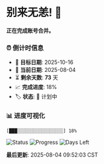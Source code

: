 # 别来无恙! 👋

**正在完成账号合并。**

### ⏰ 倒计时信息

- 🎯 **目标日期**: 2025-10-16
- 📅 **当前日期**: 2025-08-04  
- ⏳ **剩余天数**: **73** 天
- 📈 **完成进度**: 18%
- 🏷️ **状态**: 📅 计划中

### 📊 进度可视化

```
[███░░░░░░░░░░░░░░░░░] 18%
```

![Status](https://img.shields.io/badge/状态-计划中-blue)
![Progress](https://img.shields.io/badge/进度-18%25-blue)
![Days Left](https://img.shields.io/badge/剩余天数-73-orange)

**最后更新**: 2025-08-04 09:52:03 CST

